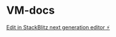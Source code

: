 # VM-docs

[Edit in StackBlitz next generation editor ⚡️](https://stackblitz.com/~/github.com/cybaka520/VM-docs)